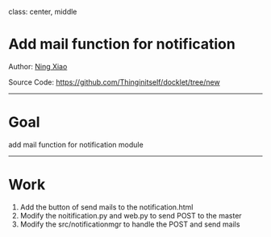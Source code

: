 class: center, middle

# Add mail function for notification

Author: [Ning Xiao](mailto:thinginitself@github.com)  

Source Code: https://github.com/Thinginitself/docklet/tree/new

---

# Goal 

add mail function for notification module

---

# Work

1. Add the button of send mails to the notification.html
2. Modify the noitification.py and web.py to send POST to the master
3. Modify the src/notificationmgr to handle the POST and send mails

